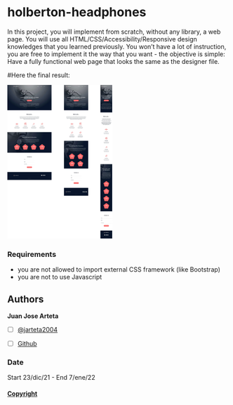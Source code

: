 # holberton-headphones

 In this project, you will implement from scratch, without any library, a web page. You will use all HTML/CSS/Accessibility/Responsive design knowledges that you learned previously.
You won’t have a lot of instruction, you are free to implement it the way that you want - the objective is simple: Have a fully functional web page that looks the same as the designer file.

#Here the final result:

<img alt="holberton-headphones" height="350px" src="https://github.com/jj131204/holberton-headphones/blob/main/images/holberton-headphones.jpg" />


### Requirements

  * you are not allowed to import external CSS framework (like Bootstrap)
  * you are not to use Javascript



## Authors

**Juan Jose Arteta**

 - [ ] [@jarteta2004](https://twitter.com/jarteta2004)
 - [ ] [Github](https://github.com/jj131204)


### Date
Start  23/dic/21 - End 7/ene/22
####
#### [Copyright](https://github.com/jj131204/simple_shell/blob/master/LICENSE)
